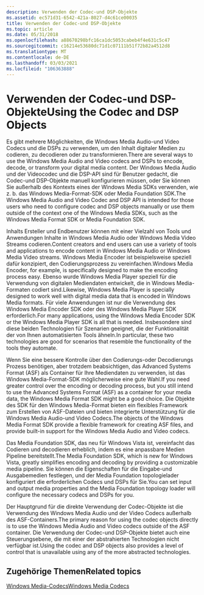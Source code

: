 ```yaml
---
description: Verwenden der Codec-und DSP-Objekte
ms.assetid: ec571d31-6542-421a-8027-d4c61ce00035
title: Verwenden der Codec-und DSP-Objekte
ms.topic: article
ms.date: 05/31/2018
ms.openlocfilehash: a88670298bfc16ca1dc5053cabeb4f4e631c5c47
ms.sourcegitcommit: c16214e53680dc71d1c07111b51f72b82a4512d8
ms.translationtype: MT
ms.contentlocale: de-DE
ms.lasthandoff: 03/03/2021
ms.locfileid: "106363888"
---
```

# <a name="using-the-codec-and-dsp-objects"></a><span data-ttu-id="4d2c4-103">Verwenden der Codec-und DSP-Objekte</span><span class="sxs-lookup"><span data-stu-id="4d2c4-103">Using the Codec and DSP Objects</span></span>

<span data-ttu-id="4d2c4-104">Es gibt mehrere Möglichkeiten, die Windows Media Audio-und Video Codecs und die DSPs zu verwenden, um den Inhalt digitaler Medien zu codieren, zu decodieren oder zu transformieren.</span><span class="sxs-lookup"><span data-stu-id="4d2c4-104">There are several ways to use the Windows Media Audio and Video codecs and DSPs to encode, decode, or transform your digital media content.</span></span> <span data-ttu-id="4d2c4-105">Der Windows Media Audio und der Videocodec und die DSP-API sind für Benutzer gedacht, die Codec-und DSP-Objekte manuell konfigurieren müssen, oder Sie können Sie außerhalb des Kontexts eines der Windows Media SDKs verwenden, wie z. b. das Windows Media-Format-SDK oder Media Foundation SDK.</span><span class="sxs-lookup"><span data-stu-id="4d2c4-105">The Windows Media Audio and Video Codec and DSP API is intended for those users who need to configure codec and DSP objects manually or use them outside of the context one of the Windows Media SDKs, such as the Windows Media Format SDK or Media Foundation SDK.</span></span>

<span data-ttu-id="4d2c4-106">Inhalts Ersteller und Endbenutzer können mit einer Vielzahl von Tools und Anwendungen Inhalte in Windows Media Audio oder Windows Media Video Streams codieren.</span><span class="sxs-lookup"><span data-stu-id="4d2c4-106">Content creators and end users can use a variety of tools and applications to encode content in Windows Media Audio or Windows Media Video streams.</span></span> <span data-ttu-id="4d2c4-107">Windows Media Encoder ist beispielsweise speziell dafür konzipiert, den Codierungsprozess zu vereinfachen.</span><span class="sxs-lookup"><span data-stu-id="4d2c4-107">Windows Media Encoder, for example, is specifically designed to make the encoding process easy.</span></span> <span data-ttu-id="4d2c4-108">Ebenso wurde Windows Media Player speziell für die Verwendung von digitalen Mediendaten entwickelt, die in Windows Media-Formaten codiert sind.</span><span class="sxs-lookup"><span data-stu-id="4d2c4-108">Likewise, Windows Media Player is specially designed to work well with digital media data that is encoded in Windows Media formats.</span></span> <span data-ttu-id="4d2c4-109">Für viele Anwendungen ist nur die Verwendung des Windows Media Encoder SDK oder des Windows Media Player SDK erforderlich.</span><span class="sxs-lookup"><span data-stu-id="4d2c4-109">For many applications, using the Windows Media Encoder SDK or the Windows Media Player SDK is all that is needed.</span></span> <span data-ttu-id="4d2c4-110">Insbesondere sind diese beiden Technologien für Szenarien geeignet, die der Funktionalität der von Ihnen automatisierten Tools ähneln.</span><span class="sxs-lookup"><span data-stu-id="4d2c4-110">In particular, these two technologies are good for scenarios that resemble the functionality of the tools they automate.</span></span>

<span data-ttu-id="4d2c4-111">Wenn Sie eine bessere Kontrolle über den Codierungs-oder Decodierungs Prozess benötigen, aber trotzdem beabsichtigen, das Advanced Systems Format (ASF) als Container für Ihre Mediendaten zu verwenden, ist das Windows Media-Format-SDK möglicherweise eine gute Wahl.</span><span class="sxs-lookup"><span data-stu-id="4d2c4-111">If you need greater control over the encoding or decoding process, but you still intend to use the Advanced Systems Format (ASF) as a container for your media data, the Windows Media Format SDK might be a good choice.</span></span> <span data-ttu-id="4d2c4-112">Die Objekte des SDK für den Windows Media-Format bieten ein flexibles Framework zum Erstellen von ASF-Dateien und bieten integrierte Unterstützung für die Windows Media Audio-und Video Codecs.</span><span class="sxs-lookup"><span data-stu-id="4d2c4-112">The objects of the Windows Media Format SDK provide a flexible framework for creating ASF files, and provide built-in support for the Windows Media Audio and Video codecs.</span></span>

<span data-ttu-id="4d2c4-113">Das Media Foundation SDK, das neu für Windows Vista ist, vereinfacht das Codieren und decodieren erheblich, indem es eine anpassbare Medien Pipeline bereitstellt.</span><span class="sxs-lookup"><span data-stu-id="4d2c4-113">The Media Foundation SDK, which is new for Windows Vista, greatly simplifies encoding and decoding by providing a customizable media pipeline.</span></span> <span data-ttu-id="4d2c4-114">Sie können die Eigenschaften für die Eingabe-und Ausgabemedien festlegen, und der Media Foundation topologielader konfiguriert die erforderlichen Codecs und DSPs für Sie.</span><span class="sxs-lookup"><span data-stu-id="4d2c4-114">You can set input and output media properties and the Media Foundation topology loader will configure the necessary codecs and DSPs for you.</span></span>

<span data-ttu-id="4d2c4-115">Der Hauptgrund für die direkte Verwendung der Codec-Objekte ist die Verwendung des Windows Media Audio und der Video Codecs außerhalb des ASF-Containers.</span><span class="sxs-lookup"><span data-stu-id="4d2c4-115">The primary reason for using the codec objects directly is to use the Windows Media Audio and Video codecs outside of the ASF container.</span></span> <span data-ttu-id="4d2c4-116">Die Verwendung der Codec-und DSP-Objekte bietet auch eine Steuerungsebene, die mit einer der abstrahierten Technologien nicht verfügbar ist.</span><span class="sxs-lookup"><span data-stu-id="4d2c4-116">Using the codec and DSP objects also provides a level of control that is unavailable using any of the more abstracted technologies.</span></span>

## <a name="related-topics"></a><span data-ttu-id="4d2c4-117">Zugehörige Themen</span><span class="sxs-lookup"><span data-stu-id="4d2c4-117">Related topics</span></span>

<dl> <dt>

[<span data-ttu-id="4d2c4-118">Windows Media-Codecs</span><span class="sxs-lookup"><span data-stu-id="4d2c4-118">Windows Media Codecs</span></span>](windows-media-codecs.md)
</dt> </dl>

 

 



